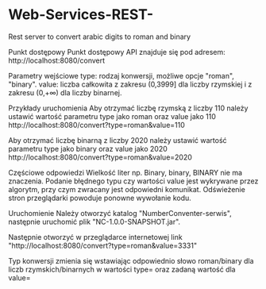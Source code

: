 # Web-Services-REST-
Rest server to convert arabic digits to roman and binary

Punkt dostępowy
Punkt dostępowy API znajduje się pod adresem:
http://localhost:8080/convert


Parametry wejściowe
type: rodzaj konwersji, możliwe opcje "roman", "binary".
value: liczba całkowita z zakresu (0,3999] dla liczby rzymskiej i z zakresu (0,+∞) dla liczby binarnej.


Przykłady uruchomienia
Aby otrzymać liczbę rzymską z liczby 110 należy ustawić wartość parametru type jako roman oraz value jako 110
http://localhost:8080/convert?type=roman&value=110
 
Aby otrzymać liczbę binarną z liczby 2020 należy ustawić wartość parametru type jako binary oraz value jako 2020
http://localhost:8080/convert?type=roman&value=2020


Częściowe odpowiedzi
Wielkość liter np. Binary, binary, BINARY nie ma znaczenia.
Podanie błędnego typu czy wartości value jest wykrywane przez algorytm, przy czym zwracany jest odpowiedni komunikat.
Odświeżenie stron przeglądarki powoduje ponowne wywołanie kodu.


Uruchomienie
Należy otworzyć katalog "NumberConventer-serwis", następnie uruchomić plik "NC-1.0.0-SNAPSHOT.jar".

Następnie otworzyć w przeglądarce internetowej link "http://localhost:8080/convert?type=roman&value=3331" 

Typ konwersji zmienia się wstawiając odpowiednio słowo roman/binary dla liczb rzymskich/binarnych w wartości type= oraz zadaną wartość dla value=
